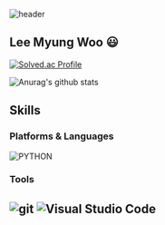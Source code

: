 

![header](https://capsule-render.vercel.app/api?type=cylinder&color=gradient&height=200&section=header&text=Welcome!%20&fontSize=90&TextBg=True&animation=fadeIn&fontcolor=ffffff&desc=Hi%20%I'm%20%20Fishphobia&descAlignY=75)

## Lee Myung Woo 😃

[![Solved.ac Profile](http://mazassumnida.wtf/api/v2/generate_badge?boj=fishphobia)](https://solved.ac/fishphobia/)

![Anurag's github stats](https://github-readme-stats.vercel.app/api?username=Fishphobiagg&show_icons=true&theme=tokyonight)

## Skills
### Platforms & Languages
![PYTHON](https://img.shields.io/badge/Python-3776AB.svg?&style=for-the-badge&logo=Python&logoColor=yellow)
### Tools
![git](https://img.shields.io/badge/git-F05032.svg?&style=for-the-badge&logo=git&logoColor=white)
![Visual Studio Code](https://img.shields.io/badge/Visual%20Studio%20Code-007ACC.svg?&style=for-the-badge&logo=Visual%20Studio%20Code&logoColor=white)
---




<!---
Fishphobiagg/Fishphobiagg is a ✨ special ✨ repository because its `README.md` (this file) appears on your GitHub profile.
You can click the Preview link to take a look at your changes.
--->
